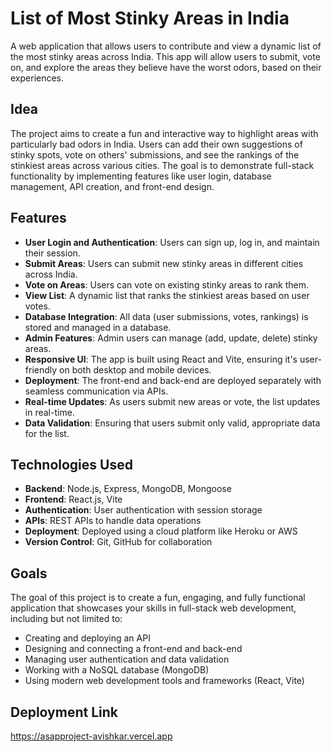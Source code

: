 # List of Most Stinky Areas in India

A web application that allows users to contribute and view a dynamic list of the most stinky areas across India. This app will allow users to submit, vote on, and explore the areas they believe have the worst odors, based on their experiences.

## Idea

The project aims to create a fun and interactive way to highlight areas with particularly bad odors in India. Users can add their own suggestions of stinky spots, vote on others' submissions, and see the rankings of the stinkiest areas across various cities. The goal is to demonstrate full-stack functionality by implementing features like user login, database management, API creation, and front-end design.

## Features

- **User Login and Authentication**: Users can sign up, log in, and maintain their session.
- **Submit Areas**: Users can submit new stinky areas in different cities across India.
- **Vote on Areas**: Users can vote on existing stinky areas to rank them.
- **View List**: A dynamic list that ranks the stinkiest areas based on user votes.
- **Database Integration**: All data (user submissions, votes, rankings) is stored and managed in a database.
- **Admin Features**: Admin users can manage (add, update, delete) stinky areas.
- **Responsive UI**: The app is built using React and Vite, ensuring it's user-friendly on both desktop and mobile devices.
- **Deployment**: The front-end and back-end are deployed separately with seamless communication via APIs.
- **Real-time Updates**: As users submit new areas or vote, the list updates in real-time.
- **Data Validation**: Ensuring that users submit only valid, appropriate data for the list.

## Technologies Used

- **Backend**: Node.js, Express, MongoDB, Mongoose
- **Frontend**: React.js, Vite
- **Authentication**: User authentication with session storage
- **APIs**: REST APIs to handle data operations
- **Deployment**: Deployed using a cloud platform like Heroku or AWS
- **Version Control**: Git, GitHub for collaboration

## Goals

The goal of this project is to create a fun, engaging, and fully functional application that showcases your skills in full-stack web development, including but not limited to:

- Creating and deploying an API
- Designing and connecting a front-end and back-end
- Managing user authentication and data validation
- Working with a NoSQL database (MongoDB)
- Using modern web development tools and frameworks (React, Vite)

## Deployment Link

https://asapproject-avishkar.vercel.app
